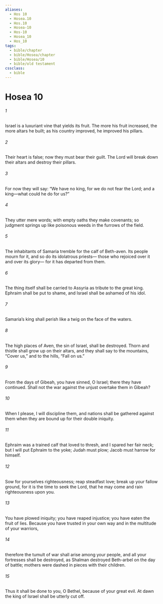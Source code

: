 ```yaml
---
aliases:
  - Hos 10
  - Hosea.10
  - Hos.10
  - Hosea-10
  - Hos-10
  - Hosea_10
  - Hos_10
tags:
  - bible/chapter
  - bible/Hosea/chapter
  - bible/Hosea/10
  - bible/old testament
cssclass:
  - bible
---
```


# Hosea 10

###### 1
Israel is a luxuriant vine that yields its fruit. The more his fruit increased,   the more altars he built; as his country improved, he improved his pillars.
###### 2
Their heart is false; now they must bear their guilt. The Lord will break down their altars and destroy their pillars.
###### 3
For now they will say:   “We have no king, for we do not fear the Lord; and a king—what could he do for us?”
###### 4
They utter mere words; with empty oaths they make covenants; so judgment springs up like poisonous weeds   in the furrows of the field.
###### 5
The inhabitants of Samaria tremble for the calf of Beth-aven. Its people mourn for it, and so do its idolatrous priests— those who rejoiced over it and over its glory— for it has departed from them.
###### 6
The thing itself shall be carried to Assyria as tribute to the great king. Ephraim shall be put to shame, and Israel shall be ashamed of his idol.
###### 7
Samaria’s king shall perish like a twig on the face of the waters.
###### 8
The high places of Aven, the sin of Israel, shall be destroyed.   Thorn and thistle shall grow up on their altars, and they shall say to the mountains, “Cover us,” and to the hills, “Fall on us.”
###### 9
From the days of Gibeah, you have sinned, O Israel; there they have continued. Shall not the war against the unjust overtake them in Gibeah?
###### 10
When I please, I will discipline them, and nations shall be gathered against them when they are bound up for their double iniquity.
###### 11
Ephraim was a trained calf that loved to thresh, and I spared her fair neck; but I will put Ephraim to the yoke;   Judah must plow; Jacob must harrow for himself.
###### 12
Sow for yourselves righteousness; reap steadfast love;   break up your fallow ground, for it is the time to seek the Lord, that he may come and rain righteousness upon you.
###### 13
You have plowed iniquity; you have reaped injustice; you have eaten the fruit of lies. Because you have trusted in your own way and in the multitude of your warriors,
###### 14
therefore the tumult of war shall arise among your people, and all your fortresses shall be destroyed, as Shalman destroyed Beth-arbel on the day of battle;   mothers were dashed in pieces with their children.
###### 15
Thus it shall be done to you, O Bethel, because of your great evil. At dawn the king of Israel shall be utterly cut off.


